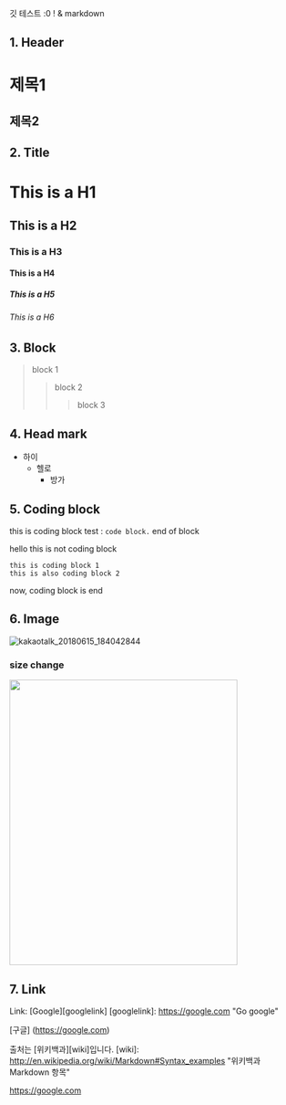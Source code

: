 
 깃 테스트 :0 ! & markdown

## 1. Header

  제목1
  ======
  제목2
  ------


## 2. Title

# This is a H1
## This is a H2
### This is a H3
#### This is a H4
##### This is a H5
###### This is a H6


## 3. Block

> block 1
>> block 2
>>> block 3


## 4. Head mark

* 하이
    * 헬로
        * 방가


## 5. Coding block

this is coding block test : `code block.` end of block

 hello this is not coding block

    this is coding block 1
    this is also coding block 2

 now, coding block is end


 ## 6. Image

 ![kakaotalk_20180615_184042844](https://user-images.githubusercontent.com/10994112/41478062-55f418e6-7101-11e8-889c-ff9299976238.jpg)

 ### size change

<img width="400" height="500" src = https://user-images.githubusercontent.com/10994112/41478062-55f418e6-7101-11e8-889c-ff9299976238.jpg></img>


## 7. Link

Link: [Google][googlelink]
[googlelink]: https://google.com "Go google"

[구글] (https://google.com)

출처는 [위키백과][wiki]입니다.
[wiki]: http://en.wikipedia.org/wiki/Markdown#Syntax_examples "위키백과 Markdown 항목"

<https://google.com>
